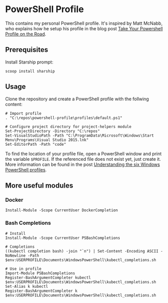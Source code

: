 # PowerShell Profile

This contains my personal PowerShell profile. It's inspired by Matt McNabb, who explains how he setup his profile in the blog post [Take Your Powershell Profile on the Road](http://mattmcnabb.github.io/portable-profile).

## Prerequisites

Install Starship prompt:

```posh
scoop install sharship
```

## Usage

Clone the repository and create a PowerShell profile with the follwing content:

```posh
# Import profile
. "C:\repos\powershell-profile\profiles\default.ps1"

# Configure project directory for project-helpers module
Set-ProjectDirectory -Directory "C:\repos"
Set-VisualStudioPath -Path "C:\ProgramData\Microsoft\Windows\Start Menu\Programs\Visual Studio 2015.lnk"
Set-EditorPath -Path "code"
```

To find the location of your profile file, open a PowerShell window and print the variable `$PROFILE`. If the referenced file does not exist yet, just create it. More information can be found in the post [Understanding the six Windows PowerShell profiles](https://blogs.technet.microsoft.com/heyscriptingguy/2012/05/21/understanding-the-six-powershell-profiles/).

## More useful modules

### Docker

```posh
Install-Module -Scope CurrentUser DockerCompletion
```

### Bash Completions

```posh
# Install
Install-Module -Scope CurrentUser PSBashCompletions

# Completions
((kubectl completion bash) -join "`n") | Set-Content -Encoding ASCII -NoNewline -Path $env:USERPROFILE\Documents\WindowsPowerShell\kubectl_completions.sh

# Use in profile
Import-Module PSBashCompletions
Register-BashArgumentCompleter kubectl $env:USERPROFILE\Documents\WindowsPowerShell\kubectl_completions.sh
Set-Alias k kubectl
Register-BashArgumentCompleter k $env:USERPROFILE\Documents\WindowsPowerShell\kubectl_completions.sh
```
